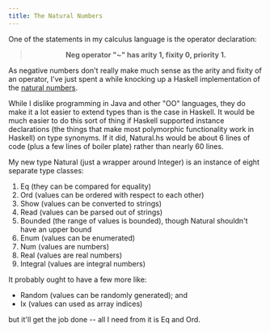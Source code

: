 ```yaml
---
title: The Natural Numbers
---
```

One of the statements in my calculus language is the operator declaration:<blockquote style="text-align: center; font-weight: bold;">Neg operator "~" has arity 1, fixity 0, priority 1.</blockquote>As negative numbers don't really make much sense as the arity and fixity of an operator, I've just spent a while knocking up a Haskell implementation of the <a href="http://en.wikipedia.org/wiki/Natural_numbers">natural numbers</a>.

While I dislike programming in Java and other "OO" languages, they do make it <emph>a lot</emph> easier to extend types than is the case in Haskell. It would be much easier to do this sort of thing if Haskell supported instance declarations (the things that make most polymorphic functionality work in Haskell) on type synonyms. If it did, Natural.hs would be about 6 lines of code (plus a few lines of boiler plate) rather than nearly 60 lines.

My new type Natural (just a wrapper around Integer) is an instance of eight separate type classes:<ol><li>Eq (they can be compared for equality)</li><li>Ord (values can be ordered with respect to each other)</li><li>Show (values can be converted to strings)</li><li>Read (values can be parsed out of strings)</li><li>Bounded (the range of values is bounded), though Natural shouldn't have an upper bound</li><li>Enum (values can be enumerated)</li><li>Num (values are numbers)</li><li>Real (values are real numbers)</li><li>Integral (values are integral numbers)</li></ol>It probably ought to have a few more like:<ul><li>Random (values can be randomly generated); and</li><li>Ix (values can used as array indices)</li></ul>but it'll get the job done -- all I need from it is Eq and Ord.
